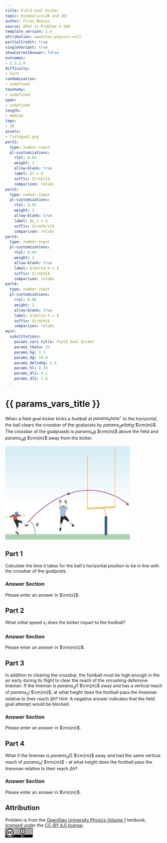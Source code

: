 ```yaml
---
title: Field Goal Kicker
topic: Kinematics(2D and 3D)
author: Firas Moosvi
source: OPUS V1 Problem 4.100
template_version: 1.4
attribution: openstax-physics-vol1
partialCredit: true
singleVariant: true
showCorrectAnswer: false
outcomes:
- 5.5.1.0
difficulty:
- hard
randomization:
- undefined
taxonomy:
- undefined
span:
- undefined
length:
- medium
tags:
- JR
assets:
- fieldgoal.png
part1:
  type: number-input
  pl-customizations:
    rtol: 0.05
    weight: 1
    allow-blank: true
    label: $t = $
    suffix: $\rm{s}$
    comparison: relabs
part2:
  type: number-input
  pl-customizations:
    rtol: 0.05
    weight: 1
    allow-blank: true
    label: $v_i = $
    suffix: $\rm{m/s}$
    comparison: relabs
part3:
  type: number-input
  pl-customizations:
    rtol: 0.05
    weight: 1
    allow-blank: true
    label: $\Delta h = $
    suffix: $\rm{m}$
    comparison: relabs
part4:
  type: number-input
  pl-customizations:
    rtol: 0.05
    weight: 1
    allow-blank: true
    label: $\Delta h = $
    suffix: $\rm{m}$
    comparison: relabs
myst:
  substitutions:
    params_vars_title: Field Goal Kicker
    params_theta: 33
    params_hg: 2.3
    params_dg: 34.8
    params_deltahg: 2.4
    params_hl: 2.38
    params_dl1: 4.1
    params_dl2: 1.8
---
```

# {{ params_vars_title }}
When a field goal kicker kicks a football at ${{ params_theta }}^\circ$ to the horizontal, the ball clears the crossbar of the goalposts by ${{ params_deltahg }}$ $\rm{m}$.
The crossbar of the goalpoasts is ${{ params_hg }}$ $\rm{m}$ above the field and ${{ params_dg }}$ $\rm{m}$ away from the kicker.

<img src="fieldgoal.png" width=400 alt="An image showing a field goal kicker kicking a field goal. The trajectory of the football is shown by a purple line that initially makes an angle of theta with the horizontal. A defensive lineman stands between the field goal kicker and the goalpoasts.">

## Part 1

Calculate the time it takes for the ball's horizontal position to be in line with the crossbar of the goalposts.

### Answer Section

Please enter an answer in $\rm{s}$.

## Part 2

What initial speed $v_i$ does the kicker impart to the football?

### Answer Section

Please enter an answer in $\rm{m/s}$.

## Part 3

In addition to clearing the crossbar, the football must be high enough in the air early during its flight to clear the reach of the onrushing defensive lineman.
If the lineman is ${{ params_dl1 }}$ $\rm{m}$ away and has a vertical reach of ${{ params_hl }}$ $\rm{m}$, at what height does the football pass the linesman relative to their reach $\Delta h$?
Hint: A negative answer indicates that the field goal attempt would be blocked.

### Answer Section

Please enter an answer in $\rm{m}$.

## Part 4

What if the lineman is ${{ params_dl2 }}$ $\rm{m}$ away and had the same vertical reach of ${{ params_hl }}$ $\rm{m}$ - at what height does the football pass the linesman relative to their reach $\Delta h$?

### Answer Section

Please enter an answer in $\rm{m}$.

## Attribution

Problem is from the [OpenStax University Physics Volume 1](https://openstax.org/details/books/university-physics-volume-1) textbook, licensed under the [CC-BY 4.0 license](https://creativecommons.org/licenses/by/4.0/).<br>![Image representing the Creative Commons 4.0 BY license.](https://raw.githubusercontent.com/firasm/bits/master/by.png)